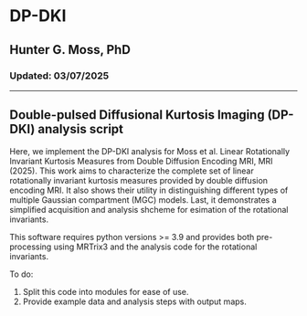# DP-DKI
## Hunter G. Moss, PhD
### Updated: 03/07/2025
---
Double-pulsed Diffusional Kurtosis Imaging (DP-DKI) analysis script
---

Here, we implement the DP-DKI analysis for Moss et al. Linear Rotationally Invariant Kurtosis Measures from Double Diffusion Encoding MRI, MRI (2025). This work aims to characterize the complete set of linear rotationally invariant kurtosis measures provided by double diffusion encoding MRI. It also shows their utility in distinguishing different types of multiple Gaussian compartment (MGC) models. Last, it demonstrates a simplified acquisition and analysis shcheme for esimation of the rotational invariants.

This software requires python versions >= 3.9 and provides both pre-processing using MRTrix3 and the analysis code for the rotational invariants. 

To do:
1. Split this code into modules for ease of use.
2. Provide example data and analysis steps with output maps.

